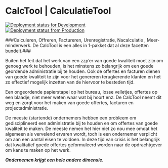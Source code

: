 # **CalcTool | CalculatieTool** #

[![Deployment status for Development](https://calctool.deploybot.com/badge/88313865850840/14441.svg)](http://deploybot.com)
[![Deployment status from Production](https://calctool.deploybot.com/badge/77558059864400/10989.svg)](http://deploybot.com)

###Calculeren, Offreren, Factureren, Urenregistratie, Nacalculatie , Meer- minderwerk. De CalcTool is een alles in 1-pakket dat al deze facetten bundelt.###

Buiten het feit dat het werk van een zzp’er van goede kwaliteit moet zijn om genoeg werk te behouden, is het minstens zo belangrijk om een goede geordende administratie bij te houden. Ook de offertes en facturen dienen van goede kwaliteit te zijn voor het genereren terugkerende klanten en het zo effectief mogelijk inzetten van de hiervoor te besteden tijd.

Een ongeordende papierstapel op het bureau, losse velletjes, offertes op een blaadje, niet meer weten waar wat bij hoort enz. De CalcTool neemt dit weg en zorgt voor het maken van goede offertes, facturen en projectadministratie.

De meeste (startende) ondernemers hebben een probleem om gedisciplineerd een administratie bij te houden en om offertes van goede kwaliteit te maken. De meeste nemen het hier niet zo nou mee omdat het algemeen als vervelend ervaren wordt, toch is een ondernemer verplicht om aan een aantal eisen te voldoen. In deze tijd van crisis is het belangrijk dat kwalitatief goede offertes geformuleerd worden naar de opdrachtgever om kans te maken op het werk.

***Ondernemen krijgt een hele andere dimensie.***
